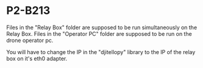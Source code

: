 # P2-B213
Files in the "Relay Box" folder are supposed to be run simultaneously on the Relay Box.
Files in the "Operator PC" folder are supposed to be run on the drone operator pc.


You will have to change the IP in the "djitellopy" library to the IP of the relay box on it's eth0 adapter. 
